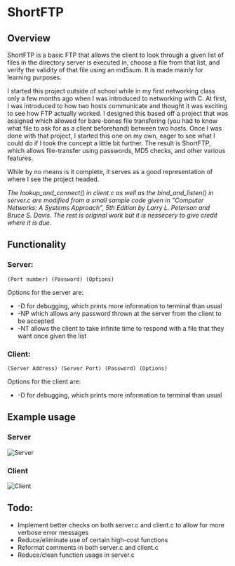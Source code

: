 # ShortFTP

## Overview
ShortFTP is a basic FTP that allows the client to look through a given list of files in the directory server is executed in, choose a file from that list, and verify the validity of that file using an md5sum. It is made mainly for learning purposes.


I started this project outside of school while in my first networking class only a few months ago when I was introduced to networking with C. At first, I was introduced to how two hosts communicate and thought it was exciting to see how FTP actually worked. I designed this based off a project that was assigned which allowed for bare-bones file transfering (you had to know what file to ask for as a client beforehand) between two hosts. Once I was done with that project, I started this one on my own, eager to see what I could do if I took the concept a little bit further. The result is ShortFTP, which allows file-transfer using passwords, MD5 checks, and other various features. 


While by no means is it complete, it serves as a good representation of where I see the project headed.


*The lookup_and_connect() in client.c as well as the bind_and_listen() in server.c are modified from a small sample code given in "Computer Networks: A Systems Approach", 5th Edition by Larry L. Peterson and Bruce S. Davis. The rest is original work but it is nessecery to give credit where it is due.*


## Functionality
### Server:
`(Port number) (Password) (Options)`

Options for the server are:
* -D for debugging, which prints more information to terminal than usual
* -NP which allows any password thrown at the server from the client to be accepted
* -NT allows the client to take infinite time to respond with a file that they want once given the list


### Client:
`(Server Address) (Server Port) (Password) (Options)`

Options for the client are:
* -D for debugging, which prints more information to terminal than usual


## Example usage
### Server
![Server](https://imgur.com/fzdHg3Q.png)


### Client
![Client](https://imgur.com/39ckNfM.png)


## Todo:
* Implement better checks on both server.c and client.c to allow for more verbose error messages
* Reduce/eliminate use of certain high-cost functions
* Reformat comments in both server.c and client.c
* Reduce/clean function usage in server.c